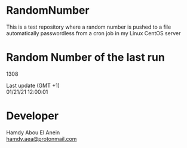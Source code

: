# RandomNumber    
This is a test repository where a random number is pushed to a file automatically passwordless from a cron job in my Linux CentOS server    
# Random Number of the last run   
1308
      
Last update (GMT +1)    
01/21/21 12:00:01
# Developer    
Hamdy Abou El Anein   
hamdy.aea@protonmail.com
